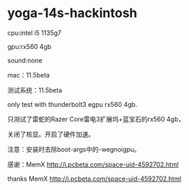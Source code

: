 # yoga-14s-hackintosh

cpu:intel i5 1135g7

gpu:rx560 4gb

sound:none

mac：11.5beta

测试系统：11.5beta

only test with thunderbolt3 egpu rx560 4gb.

只测试了雷蛇的Razer Core雷电3扩展坞+蓝宝石的rx560 4gb，

关闭了核显。开启了硬件加速。

注意：安装时去除boot-args中的-wegnoigpu。


感谢：MemX http://i.pcbeta.com/space-uid-4592702.html

thanks MemX http://i.pcbeta.com/space-uid-4592702.html
